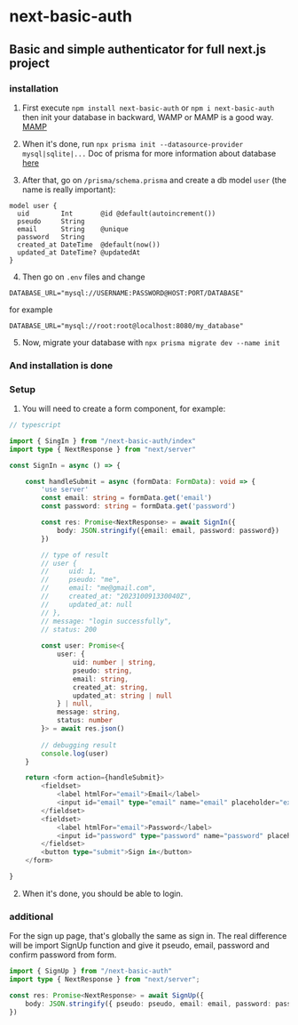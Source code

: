 # next-basic-auth
## Basic and simple authenticator for full next.js project
### installation

1. First execute
`npm install next-basic-auth`
or
`npm i next-basic-auth`
then init your database in backward, WAMP or MAMP is a good way. [MAMP](https://www.mamp.info/en/mamp-pro/mac/)

2. When it's done, run
`npx prisma init --datasource-provider mysql|sqlite|...`
Doc of prisma for more information about database [here](https://www.prisma.io/docs/guides)

3. After that, go on `/prisma/schema.prisma` and create a db model `user` (the name is really important):
```prisma
model user {
  uid        Int       @id @default(autoincrement())
  pseudo     String
  email      String    @unique
  password   String
  created_at DateTime  @default(now())
  updated_at DateTime? @updatedAt
}
```

4. Then go on `.env` files and change
```dotenv
DATABASE_URL="mysql://USERNAME:PASSWORD@HOST:PORT/DATABASE"
```
for example
```dotenv
DATABASE_URL="mysql://root:root@localhost:8080/my_database"
```

5. Now, migrate your database with
`npx prisma migrate dev --name init`

### And installation is done
### Setup

1. You will need to create a form component, for example:

```typescript jsx
// typescript

import { SingIn } from "/next-basic-auth/index"
import type { NextResponse } from "next/server"

const SignIn = async () => {

    const handleSubmit = async (formData: FormData): void => {
        'use server'
        const email: string = formData.get('email')
        const password: string = formData.get('password')

        const res: Promise<NextResponse> = await SignIn({
            body: JSON.stringify({email: email, password: password})
        })

        // type of result
        // user {
        //     uid: 1,
        //     pseudo: "me",
        //     email: "me@gmail.com",
        //     created_at: "202310091330040Z",
        //     updated_at: null
        // },
        // message: "login successfully",
        // status: 200
        
        const user: Promise<{
            user: { 
                uid: number | string,
                pseudo: string,
                email: string,
                created_at: string,
                updated_at: string | null
            } | null,
            message: string,
            status: number
        }> = await res.json()
        
        // debugging result 
        console.log(user)
    }

    return <form action={handleSubmit}>
        <fieldset>
            <label htmlFor="email">Email</label>
            <input id="email" type="email" name="email" placeholder="example@gmail.com"/>
        </fieldset>
        <fieldset>
            <label htmlFor="email">Password</label>
            <input id="password" type="password" name="password" placeholder="********"/>
        </fieldset>
        <button type="submit">Sign in</button>
    </form>

}
```

2. When it's done, you should be able to login.

### additional 

For the sign up page, that's globally the same as sign in. The real difference will be import SignUp 
function and give it pseudo, email, password and confirm password from form.
```typescript
import { SignUp } from "/next-basic-auth"
import type { NextResponse } from "next/server";

const res: Promise<NextResponse> = await SignUp({
    body: JSON.stringify({ pseudo: pseudo, email: email, password: password, cPassword: cPassword })
})
```

